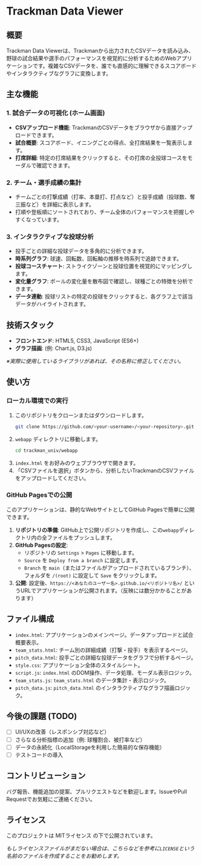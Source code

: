 # Trackman Data Viewer

<!-- ![Screenshot of Trackman Data Viewer](path/to/your/screenshot.png) -->

## 概要

Trackman Data Viewerは、Trackmanから出力されたCSVデータを読み込み、野球の試合結果や選手のパフォーマンスを視覚的に分析するためのWebアプリケーションです。複雑なCSVデータを、誰でも直感的に理解できるスコアボードやインタラクティブなグラフに変換します。

## 主な機能

### 1. 試合データの可視化 (ホーム画面)
- **CSVアップロード機能**: TrackmanのCSVデータをブラウザから直接アップロードできます。
- **試合概要**: スコアボード、イニングごとの得点、全打席結果を一覧表示します。
- **打席詳細**: 特定の打席結果をクリックすると、その打席の全投球コースをモーダルで確認できます。

### 2. チーム・選手成績の集計
- チームごとの打撃成績（打率、本塁打、打点など）と投手成績（投球数、奪三振など）を詳細に表示します。
- 打順や登板順にソートされており、チーム全体のパフォーマンスを把握しやすくなっています。

### 3. インタラクティブな投球分析
- 投手ごとの詳細な投球データを多角的に分析できます。
- **時系列グラフ**: 球速、回転数、回転軸の推移を時系列で追跡できます。
- **投球コースチャート**: ストライクゾーンと投球位置を視覚的にマッピングします。
- **変化量グラフ**: ボールの変化量を散布図で確認し、球種ごとの特徴を分析できます。
- **データ連動**: 投球リストの特定の投球をクリックすると、各グラフ上で該当データがハイライトされます。

## 技術スタック

- **フロントエンド**: HTML5, CSS3, JavaScript (ES6+)
- **グラフ描画**: (例: Chart.js, D3.js)

*※実際に使用しているライブラリがあれば、その名称に修正してください。*

## 使い方

### ローカル環境での実行

1.  このリポジトリをクローンまたはダウンロードします。
    ```bash
    git clone https://github.com/<your-username>/<your-repository>.git
    ```
2.  `webapp` ディレクトリに移動します。
    ```bash
    cd trackman_univ/webapp
    ```
3.  `index.html` をお好みのウェブブラウザで開きます。
4.  「CSVファイルを選択」ボタンから、分析したいTrackmanのCSVファイルをアップロードしてください。

### GitHub Pagesでの公開

このアプリケーションは、静的なWebサイトとしてGitHub Pagesで簡単に公開できます。

1.  **リポジトリの準備**: GitHub上で公開リポジトリを作成し、この`webapp`ディレクトリ内の全ファイルをプッシュします。
3.  **GitHub Pagesの設定**:
    -   リポジトリの `Settings` > `Pages` に移動します。
    -   `Source` を `Deploy from a branch` に設定します。
    -   `Branch` を `main`（またはファイルがアップロードされているブランチ）、フォルダを `/(root)` に設定して `Save` をクリックします。
3.  **公開**: 設定後、`https://<あなたのユーザー名>.github.io/<リポジトリ名>/` というURLでアプリケーションが公開されます。（反映には数分かかることがあります）

## ファイル構成

-   `index.html`: アプリケーションのメインページ。データアップロードと試合概要表示。
-   `team_stats.html`: チーム別の詳細成績（打撃・投手）を表示するページ。
-   `pitch_data.html`: 投手ごとの詳細な投球データをグラフで分析するページ。
-   `style.css`: アプリケーション全体のスタイルシート。
-   `script.js`: `index.html` のDOM操作、データ処理、モーダル表示ロジック。
-   `team_stats.js`: `team_stats.html` のデータ集計・表示ロジック。
-   `pitch_data.js`: `pitch_data.html` のインタラクティブなグラフ描画ロジック。

## 今後の課題 (TODO)

- [ ] UI/UXの改善（レスポンシブ対応など）
- [ ] さらなる分析指標の追加（例: 球種割合、被打率など）
- [ ] データの永続化（LocalStorageを利用した簡易的な保存機能）
- [ ] テストコードの導入

## コントリビューション

バグ報告、機能追加の提案、プルリクエストなどを歓迎します。IssueやPull Requestでお気軽にご連絡ください。

## ライセンス

このプロジェクトは MITライセンス の下で公開されています。

*もしライセンスファイルがまだない場合は、こちらなどを参考に`LICENSE`という名前のファイルを作成することをお勧めします。*

